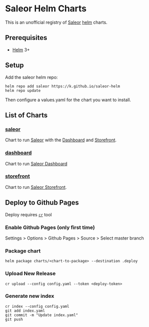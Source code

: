 # Saleor Helm Charts

This is an unofficial registry of [Saleor](https://saleorprotocol.com/) [helm](https://helm.sh/) charts.

## Prerequisites
* [Helm](https://helm.sh/) 3+

## Setup

Add the saleor helm repo:
```
helm repo add saleor https://k.github.io/saleor-helm
helm repo update
```

Then configure a values.yaml for the chart you want to install.

## List of Charts

### [saleor](./charts/saleor)

Chart to run [Saleor](https://github.com/mirumee/saleor) with the [Dashboard](#dashboard) and [Storefront](#storefront).

### [dashboard](./charts/dashboard)

Chart to run [Saleor Dashboard]()

### [storefront](./charts/storefront)

Chart to run [Saleor Storefront](https://github.com/mirumee/saleor-storefront).

## Deploy to Github Pages

Deploy requires [`cr`](https://github.com/helm/chart-releaser) tool 

### Enable Github Pages (only first time)

Settings > Options > Github Pages > Source > Select master branch

### Package chart

```
helm package charts/<chart-to-package> --destination .deploy
```

### Upload New Release

```
cr upload --config config.yaml --token <deploy-token>
```

### Generate new index
```
cr index --config config.yaml
git add index.yaml
git commit -m "Update index.yaml"
git push
```